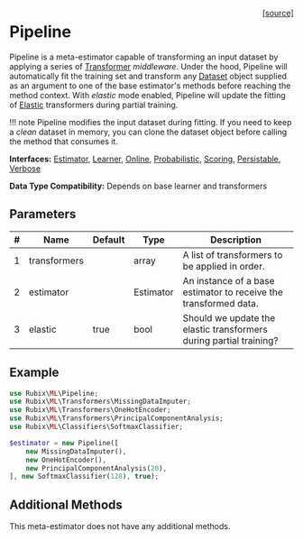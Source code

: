 <span style="float:right;"><a href="https://github.com/RubixML/ML/blob/master/src/Pipeline.php">[source]</a></span>

# Pipeline
Pipeline is a meta-estimator capable of transforming an input dataset by applying a series of [Transformer](transformers/api.md) *middleware*. Under the hood, Pipeline will automatically fit the training set and transform any [Dataset](datasets/api.md) object supplied as an argument to one of the base estimator's methods before reaching the method context. With *elastic* mode enabled, Pipeline will update the fitting of [Elastic](transformers/api.md#elastic) transformers during partial training.

!!! note
    Pipeline modifies the input dataset during fitting. If you need to keep a *clean* dataset in memory, you can clone the dataset object before calling the method that consumes it.

**Interfaces:** [Estimator](estimator.md), [Learner](learner.md), [Online](online.md), [Probabilistic](probabilistic.md), [Scoring](scoring.md), [Persistable](persistable.md), [Verbose](verbose.md)

**Data Type Compatibility:** Depends on base learner and transformers

## Parameters
| # | Name | Default | Type | Description |
|---|---|---|---|---|
| 1 | transformers |  | array | A list of transformers to be applied in order. |
| 2 | estimator |  | Estimator | An instance of a base estimator to receive the transformed data. |
| 3 | elastic | true | bool | Should we update the elastic transformers during partial training? |

## Example
```php
use Rubix\ML\Pipeline;
use Rubix\ML\Transformers\MissingDataImputer;
use Rubix\ML\Transformers\OneHotEncoder;
use Rubix\ML\Transformers\PrincipalComponentAnalysis;
use Rubix\ML\Classifiers\SoftmaxClassifier;

$estimator = new Pipeline([
	new MissingDataImputer(),
	new OneHotEncoder(), 
	new PrincipalComponentAnalysis(20),
], new SoftmaxClassifier(128), true);
```

## Additional Methods
This meta-estimator does not have any additional methods.
